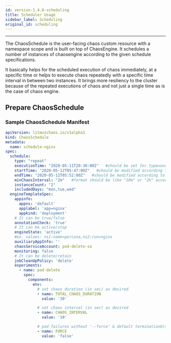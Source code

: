 ```yaml
---
id: version-1.4.0-scheduling
title: Scheduler Usage
sidebar_label: Scheduling
original_id: scheduling
---
```

------

The ChaosSchedule is the user-facing chaos custom resource with a namespace scope and is 
built on top of ChaosEngine. It schedules a number of instances of chaosengine according to the given schedule specifications.

It basically helps for the scheduled execution of chaos immediately, at a specific time or helps to execute chaos repeatedly with a specific time interval in between two instances. It brings more resiliency to the cluster because of the repeated executions of chaos and not just a single time as is the case of chaos engine.


## Prepare ChaosSchedule 

### Sample ChaosSchedule Manifest

```yaml
apiVersion: litmuschaos.io/v1alpha1
kind: ChaosSchedule
metadata:
  name: schedule-nginx
spec:
  schedule:
    type: "repeat"
    executionTime: "2020-05-11T20:30:00Z"   #should be set for type=once
    startTime: "2020-05-12T05:47:00Z"   #should be modified according to current UTC Time
    endTime: "2020-05-12T05:52:00Z"   #should be modified according to current UTC Time
    minChaosInterval: "2m"   #format should be like "10m" or "2h" accordingly for minutes and hours
    instanceCount: "2"
    includedDays: "mon,tue,wed"
  engineTemplateSpec:
    appinfo:
      appns: 'default'
      applabel: 'app=nginx'
      appkind: 'deployment'
    # It can be true/false
    annotationCheck: 'true'
    # It can be active/stop
    engineState: 'active'
    #ex. values: ns1:name=percona,ns2:run=nginx
    auxiliaryAppInfo: ''
    chaosServiceAccount: pod-delete-sa
    monitoring: false
    # It can be delete/retain
    jobCleanUpPolicy: 'delete'
    experiments:
      - name: pod-delete
        spec:
          components:
            env:
              # set chaos duration (in sec) as desired
              - name: TOTAL_CHAOS_DURATION
                value: '30'

              # set chaos interval (in sec) as desired
              - name: CHAOS_INTERVAL
                value: '10'

              # pod failures without '--force' & default terminationGracePeriodSeconds
              - name: FORCE
                value: 'false'
```
